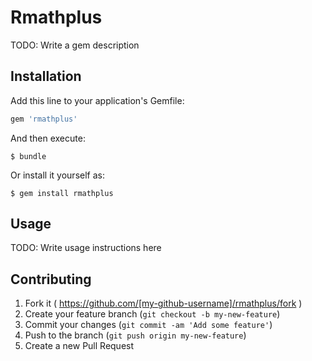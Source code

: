 # Rmathplus

TODO: Write a gem description

## Installation

Add this line to your application's Gemfile:

```ruby
gem 'rmathplus'
```

And then execute:

    $ bundle

Or install it yourself as:

    $ gem install rmathplus

## Usage

TODO: Write usage instructions here

## Contributing

1. Fork it ( https://github.com/[my-github-username]/rmathplus/fork )
2. Create your feature branch (`git checkout -b my-new-feature`)
3. Commit your changes (`git commit -am 'Add some feature'`)
4. Push to the branch (`git push origin my-new-feature`)
5. Create a new Pull Request
